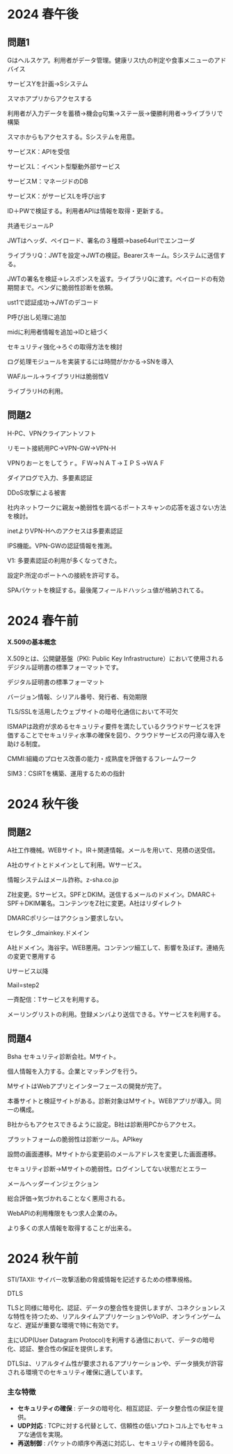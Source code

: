 # 2024 春午後

## 問題1

Gはヘルスケア。利用者がデータ管理。健康リスt九の判定や食事メニューのアドバイス

サービスYを計画→Sシステム

スマホアプリからアクセスする

利用者が入力データを蓄積→機会g句集→ステー辰→優勝利用者→ライブラリで構築

スマホからもアクセスする。Sシステムを用意。

サービスK：APIを受信

サービスL：イベント型駆動外部サービス

サービスM：マネージドのDB

サービスK：がサービスLを呼び出す

ID＋PWで検証する。利用者APIは情報を取得・更新する。

共通モジュールP

JWTはヘッダ、ペイロード、署名の３種類→base64urlでエンコーダ

ライブラリQ：JWTを設定→JWTの検証。Bearerスキーム。Sシステムに送信する。

JWTの署名を検証→レスポンスを返す。ライブラリQに渡す。ペイロードの有効期間まで。ベンダに脆弱性診断を依頼。

ust1で認証成功→JWTのデコード

P呼び出し処理に追加

midに利用者情報を追加→IDと紐づく

セキュリティ強化→ろぐの取得方法を検討

ログ処理モジュールを実装するには時間がかかる→SNを導入

WAFルール→ライブラリHは脆弱性V

ライブラリHの利用。

## 問題2

H-PC、VPNクライアントソフト

リモート接続用PC→VPN-GW→VPN-H

VPNりおーとをしてうｒ。ＦＷ→ＮＡＴ→ＩＰＳ→ＷＡＦ

ダイアログで入力、多要素認証

DDoS攻撃による被害

社内ネットワークに親友→脆弱性を調べるポートスキャンの応答を返さない方法を検討。

inetよりVPN-Hへのアクセスは多要素認証

IPS機能。VPN-GWの認証情報を推測。

V1: 多要素認証の利用が多くなってきた。

設定P:所定のポートへの接続を許可する。

SPAパケットを検証する。最後尾フィールドハッシュ値が格納されてる。

# 2024 春午前

#### X.509の基本概念

X.509とは、公開鍵基盤（PKI: Public Key Infrastructure）において使用されるデジタル証明書の標準フォーマットです。

デジタル証明書の標準フォーマット

バージョン情報、シリアル番号、発行者、有効期限

TLS/SSLを活用したウェブサイトの暗号化通信において不可欠

ISMAPは政府が求めるセキュリティ要件を満たしているクラウドサービスを評価することでセキュリティ水準の確保を図り、クラウドサービスの円滑な導入を助ける制度。

CMMI:組織のプロセス改善の能力・成熟度を評価するフレームワーク

SIM3：CSIRTを構築、運用するための指針



# 2024 秋午後

## 問題2

A社工作機械。WEBサイト。IR＋関連情報。メールを用いて、見積の送受信。

A社のサイトとドメインとして利用。Wサービス。

情報システムはメール詐称。z-sha.co.jp

Z社変更。Sサービス。SPFとDKIM。送信するメールのドメイン。DMARC＋SPF＋DKIM署名。コンテンツをZ社に変更。A社はリダイレクト

DMARCポリシーはアクション要求しない。

セレクタ._dmainkey.ドメイン

A社ドメイン。海谷宇。WEB悪用。コンテンツ細工して、影響を及ぼす。連絡先の変更で悪用する

Uサービス以降

Mail=step2

一斉配信：Tサービスを利用する。

メーリングリストの利用。登録メンバより送信できる。Yサービスを利用する。


## 問題4

Bsha セキュリティ診断会社。Mサイト。

個人情報を入力する。企業とマッチングを行う。

MサイトはWebアプリとインターフェースの開発が完了。

本番サイトと検証サイトがある。診断対象はMサイト。WEBアプリが導入。同一の構成。

B社からもアクセスできるように設定。B社は診断用PCからアクセス。

プラットフォームの脆弱性は診断ツール。APIkey

設問の画面遷移。Mサイトから変更前のメールアドレスを変更した画面遷移。

セキュリティ診断→Mサイトの脆弱性。ログインしてない状態だとエラー

メールヘッダーインジェクション

総合評価→気づかれることなく悪用される。

WebAPIの利用権限をもつ求人企業のみ。

より多くの求人情報を取得することが出来る。



# 2024 秋午前

STI/TAXII: サイバー攻撃活動の脅威情報を記述するための標準規格。

DTLS

TLSと同様に暗号化、認証、データの整合性を提供しますが、コネクションレスな特性を持つため、リアルタイムアプリケーションやVoIP、オンラインゲームなど、遅延が重要な環境で特に有効です。


主にUDP(User Datagram Protocol)を利用する通信において、データの暗号化、認証、整合性の保証を提供します。

DTLSは、リアルタイム性が要求されるアプリケーションや、データ損失が許容される環境でのセキュリティ確保に適しています。

### 主な特徴

* **セキュリティの確保** : データの暗号化、相互認証、データ整合性の保証を提供。
* **UDP対応** : TCPに対する代替として、信頼性の低いプロトコル上でもセキュアな通信を実現。
* **再送制御** : パケットの順序や再送に対応し、セキュリティの維持を図る。
